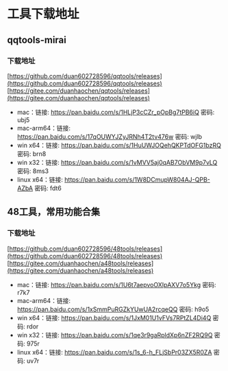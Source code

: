 # 工具下载地址

## qqtools-mirai

### 下载地址
[https://github.com/duan602728596/qqtools/releases](https://github.com/duan602728596/qqtools/releases)   
[https://gitee.com/duanhaochen/qqtools/releases](https://gitee.com/duanhaochen/qqtools/releases)
* mac：链接: https://pan.baidu.com/s/1HLjP3cCZr_pOpBg7tPB6iQ  密码: ubj5
* mac-arm64：链接: https://pan.baidu.com/s/17qOUWYJZyJRNh4T2tv476w  密码: wjlb
* win x64：链接: https://pan.baidu.com/s/1HuUWJOQehQKPTdOFG1bzRQ  密码: brn8
* win x32：链接: https://pan.baidu.com/s/1vMVV5aj0qAB7ObVM9p7vLQ  密码: 8ms3
* linux x64：链接: https://pan.baidu.com/s/1W8DCmupW804AJ-QPB-AZbA  密码: fdt6

## 48工具，常用功能合集

### 下载地址
[https://github.com/duan602728596/48tools/releases](https://github.com/duan602728596/48tools/releases)   
[https://gitee.com/duanhaochen/a48tools/releases](https://gitee.com/duanhaochen/a48tools/releases)
* mac：链接: https://pan.baidu.com/s/1U6t7aepvoOXIpAXV7o5Ykg  密码: r7k7
* mac-arm64：链接: https://pan.baidu.com/s/1xSmmPuRGZkYUwUA2rcqeQQ  密码: h9o5
* win x64：链接: https://pan.baidu.com/s/1JxM01U1vFVs7RPtZL4Di4Q  密码: rdor
* win x32：链接: https://pan.baidu.com/s/1qe3r9gaRpldXp6nZF2RQ9Q  密码: 975r
* linux x64：链接: https://pan.baidu.com/s/1s_6-h_FLjSbPr03ZX5R0ZA  密码: uv7r
